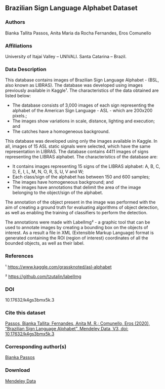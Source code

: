 ## Brazilian Sign Language Alphabet Dataset

### Authors

Bianka Tallita Passos, Anita Maria da Rocha Fernandes, Eros Comunello

### Affiliations

University of Itajaí Valley – UNIVALI. Santa Catarina – Brazil.

### Data Description 

This database contains images of Brazilian Sign Language Alphabet - (BSL, also known as LIBRAS). The database was developed using images previously available in Kaggle¹. The characteristics of the data obtained are listed below:

* The database consists of 3,000 images of each sign representing the alphabet of the American Sign Language - ASL - which are 200x200 pixels.;
* The images show variations in scale, distance, lighting and execution; and
* The catches have a homogeneous background.

This database was developed using only the images available in Kaggle. In all, images of 15 ASL static signals were selected, which have the same representation in LIBRAS. The database contains 4411 images of signs representing the LIBRAS alphabet. The characteristics of the database are:

* It contains images representing 15 signs of the LIBRAS alphabet: A, B, C, D, E, I, L, M, N, O, R, S, U, V and W;
* Each class/sign of the alphabet has between 150 and 600 samples;
* The images have homogeneous background; and
* The images have annotations that delimit the area of the image belonging to the object/sign of the alphabet.

The annotation of the object present in the image was performed with the aim of creating a ground truth for evaluating algorithms of object detection, as well as enabling the training of classifiers to perform the detection.

The annotations were made with LabelImg² - a graphic tool that can be used to annotate images by creating a bounding box on the objects of interest. As a result a file in XML (Extensible Markup Language) format is generated containing the ROI (region of interest) coordinates of all the bounded objects, as well as their label.

### References
¹ https://www.kaggle.com/grassknoted/asl-alphabet

² https://github.com/tzutalin/labelImg

### DOI
10.17632/k4gs3bmx5k.3

### Cite this dataset
[Passos, Bianka Tallita; Fernandes, Anita M. R.; Comunello, Eros (2020), “Brazilian Sign Language Alphabet”, Mendeley Data, V3, doi: 10.17632/k4gs3bmx5k.3](http://dx.doi.org/10.17632/k4gs3bmx5k.3)

### Corresponding author(s)
[Bianka Passos](mailto:biankatpas@gmail.com)

### Download
[Mendeley Data](.zip)
